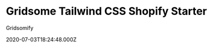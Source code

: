 ---
title: Gridsome Tailwind CSS Shopify Starter
github: https://github.com/bitcoinvsalts/gridsome-shopify-starter
demo: https://gridsome-shopify.netlify.app/
author: Gridsomify
thumbnail: themes/gridsome-shopify.jpg
ssg:
  - Gridsome
cms:
  - Markdown
css:
  - Tailwind
category:
  - Ecommerce
date: 2020-07-03T18:24:48.000Z
description: This Gridsome Shopify starter app is built with Tailwind CSS.
draft: true
publish_date: '2020-06-16T19:25:47Z'
update_date: '2020-07-24T13:52:23Z'
github_star: 39
github_fork: 15
---